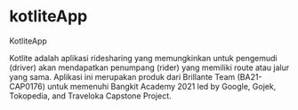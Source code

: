 # kotliteApp
KotliteApp

Kotlite adalah aplikasi ridesharing yang memungkinkan untuk pengemudi (driver) akan mendapatkan penumpang (rider) yang memiliki route atau jalur yang sama. Aplikasi ini merupakan produk dari Brillante Team (BA21-CAP0176) untuk memenuhi Bangkit Academy 2021 led by Google, Gojek, Tokopedia, and Traveloka Capstone Project.

